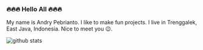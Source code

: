 ### 🔥🔥🔥 Hello All 🔥🔥🔥

My name is Andry Pebrianto. I like to make fun projects. I live in Trenggalek, East Java, Indonesia.
Nice to meet you 😉.

![github stats](https://github-readme-stats.vercel.app/api?username=andry-pebrianto&show_icons=true)
